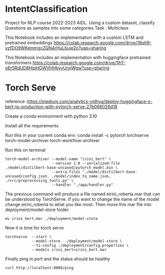 # IntentClassification

Project for NLP course 2022-2023 AIDL.
Using a custom dataset, classify Questions as samples into some categories
Task : Multiclass

This Notebook includes an implementation with a custom LSTM and pretrained embeddings
https://colab.research.google.com/drive/18qh9-yzfDO9WKemmgcZQN4rHuLbuje2o?usp=sharing

This Notebook includes an implementation with huggingface pretrained transformers
https://colab.research.google.com/drive/1lhT-oEr5RdUD8HjpHGWVHHbyyUrxjWgw?usp=sharing



# Torch Serve
reference :https://medium.com/analytics-vidhya/deploy-huggingface-s-bert-to-production-with-pytorch-serve-27b068026d18

Create a conda environment with python 3.10

Install all the requirements

Run this in your current conda env:
conda install -c pytorch torchserve torch-model-archiver torch-workflow-archiver

Run this on terminal
```
torch-model-archiver --model-name "irini_bert" \
                     --version 1.0 --serialized-file ./model/distilbert-base-uncased/pytorch_model.bin \
                     --extra-files "./model/distilbert-base-uncased/config.json, ./model/index_to_name.json, ./src/preprocessing_tools.py" \
                     --handler "./app/handler.py"
```
The previous command will produce a file named eirini_roberta.mar 
that can be understood by TorchServe. 
If you want to change the name of the model change eirini_roberta 
to what you like most. Then move this mar file into deployment/model-store folder

```
mv irini_bert.mar ./deployment/model-store 
```

Now it is time for torch serve

```
torchserve  --start \
            --model-store  ./deployment/model-store \
            --ts-config ./deployment/config.properties \
            --models irini_bert=irini_bert.mar
```

Finally ping in port and the status should be healthy

```
curl http://localhost:8080/ping
```

